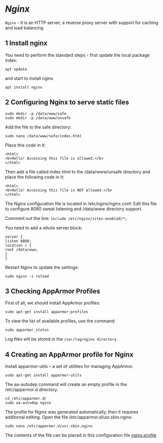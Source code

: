 # _Nginx_

```Nginx``` - it is an HTTP server, a reverse proxy server with support for caching and load balancing

## 1 Install nginx

You need to perform the standard steps - first update the local package index:

```
apt update
```

and start to install nginx

```
apt install nginx
```

## 2 Configuring Nginx to serve static files

```
sudo mkdir -p /data/www/safe
sudo mkdir -p /data/www/unsafe
```

Add the file to the safe directory:

```
sudo nano /data/www/safe/index.html
```

Place this code in it:

```
<html>
<b>Hello! Accessing this file is allowed.</b>
</html>
```

Then add a file called index.html to the /data/www/unsafe directory and place the following code in it:

```
<html>
<b>Hello! Accessing this file is NOT allowed.</b>
</html>
```

The Nginx configuration file is located in /etc/nginx/nginx.conf. Edit this file to configure 8080 sweat listening and /data/www directory support.

Comment out the line: `include /etc/nginx/sites-enabled/*;`

You need to add a whole server block:

```
server {
listen 8080;
location / {
root /data/www;
}
}
```

Restart Nginx to update the settings:

```
sudo nginx -s reload
```

## 3 Checking AppArmor Profiles

First of all, we should install AppArmor profiles:

```
sudo apt-get install apparmor-profiles
```

To view the list of available profiles, use the command:

```
sudo apparmor_status
```

Log files will be stored in the `/var/log/nginx directory.`

## 4 Creating an AppArmor profile for Nginx

Install apparmor-utils – a set of utilities for managing AppArmor.

```
sudo apt-get install apparmor-utils
```

The aa-autodep command will create an empty profile in the /etc/apparmor.d directory.

```
cd /etc/apparmor.d/
sudo aa-autodep nginx
```

The profile for Nginx was generated automatically, then it requires additional editing. Open the file /etc/apparmor.d/usr.sbin.nginx:

```
sudo nano /etc/apparmor.d/usr.sbin.nginx
```

The contents of the file can be placed in this configuration file [nginx.profile](https://github.com/NikitaPrimakov/AppArmor/blob/main/nginx/nginx.profile)
